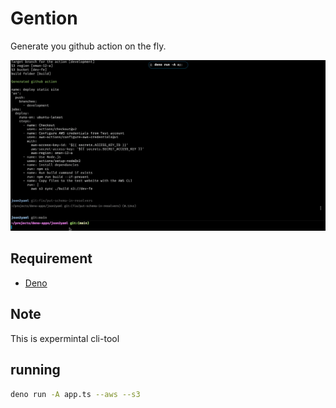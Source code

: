 # Gention

Generate you github action on the fly.

![Gention](./gention.gif)

## Requirement 

- [Deno](deno.land)

## Note

This is expermintal cli-tool


## running 

```sh
deno run -A app.ts --aws --s3
```
